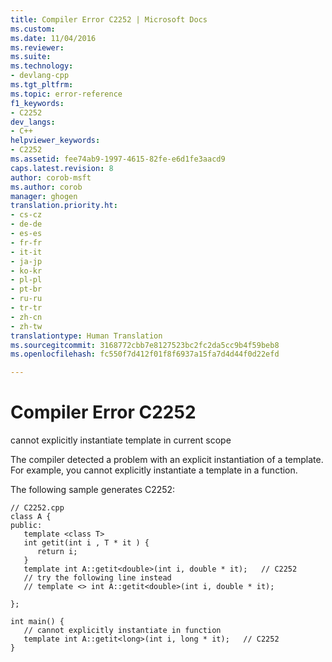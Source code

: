 ```yaml
---
title: Compiler Error C2252 | Microsoft Docs
ms.custom: 
ms.date: 11/04/2016
ms.reviewer: 
ms.suite: 
ms.technology:
- devlang-cpp
ms.tgt_pltfrm: 
ms.topic: error-reference
f1_keywords:
- C2252
dev_langs:
- C++
helpviewer_keywords:
- C2252
ms.assetid: fee74ab9-1997-4615-82fe-e6d1fe3aacd9
caps.latest.revision: 8
author: corob-msft
ms.author: corob
manager: ghogen
translation.priority.ht:
- cs-cz
- de-de
- es-es
- fr-fr
- it-it
- ja-jp
- ko-kr
- pl-pl
- pt-br
- ru-ru
- tr-tr
- zh-cn
- zh-tw
translationtype: Human Translation
ms.sourcegitcommit: 3168772cbb7e8127523bc2fc2da5cc9b4f59beb8
ms.openlocfilehash: fc550f7d412f01f8f6937a15fa7d4d44f0d22efd

---
```

# Compiler Error C2252
cannot explicitly instantiate template in current scope  
  
 The compiler detected a problem with an explicit instantiation of a template.  For example, you cannot explicitly instantiate a template in a function.  
  
 The following sample generates C2252:  
  
```  
// C2252.cpp  
class A {  
public:  
   template <class T>  
   int getit(int i , T * it ) {  
      return i;  
   }  
   template int A::getit<double>(int i, double * it);   // C2252  
   // try the following line instead  
   // template <> int A::getit<double>(int i, double * it);  
  
};  
  
int main() {  
   // cannot explicitly instantiate in function  
   template int A::getit<long>(int i, long * it);   // C2252  
}  
```


<!--HONumber=Jan17_HO1-->


